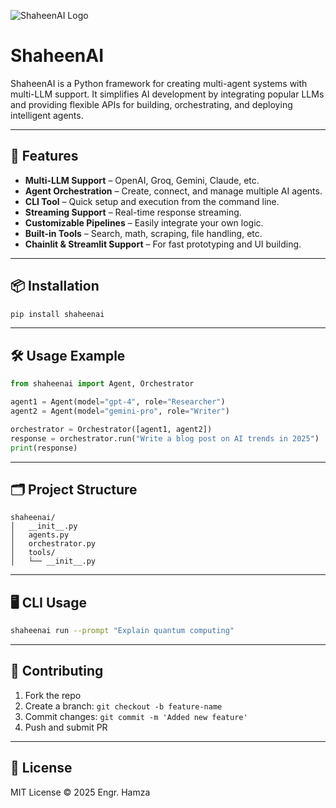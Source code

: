 ![ShaheenAI Logo](shheenai.png)

# ShaheenAI

ShaheenAI is a Python framework for creating multi-agent systems with multi-LLM support. It simplifies AI development by integrating popular LLMs and providing flexible APIs for building, orchestrating, and deploying intelligent agents.

---

## 🚀 Features
- **Multi-LLM Support** – OpenAI, Groq, Gemini, Claude, etc.
- **Agent Orchestration** – Create, connect, and manage multiple AI agents.
- **CLI Tool** – Quick setup and execution from the command line.
- **Streaming Support** – Real-time response streaming.
- **Customizable Pipelines** – Easily integrate your own logic.
- **Built-in Tools** – Search, math, scraping, file handling, etc.
- **Chainlit & Streamlit Support** – For fast prototyping and UI building.

---

## 📦 Installation
```bash
pip install shaheenai
```

---

## 🛠️ Usage Example
```python
from shaheenai import Agent, Orchestrator

agent1 = Agent(model="gpt-4", role="Researcher")
agent2 = Agent(model="gemini-pro", role="Writer")

orchestrator = Orchestrator([agent1, agent2])
response = orchestrator.run("Write a blog post on AI trends in 2025")
print(response)
```

---

## 🗂️ Project Structure
```
shaheenai/
│   __init__.py
│   agents.py
│   orchestrator.py
│   tools/
│   └── __init__.py
```

---

## 🖥️ CLI Usage
```bash
shaheenai run --prompt "Explain quantum computing"
```

---

## 🤝 Contributing
1. Fork the repo
2. Create a branch: `git checkout -b feature-name`
3. Commit changes: `git commit -m 'Added new feature'`
4. Push and submit PR

---

## 📜 License
MIT License © 2025 Engr. Hamza
